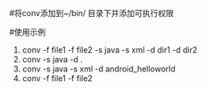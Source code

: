 #将conv添加到~/bin/ 目录下并添加可执行权限

#使用示例
1. conv -f file1 -f file2 -s java -s xml -d dir1 -d dir2
2. conv -s java -d .
3. conv -s java -s xml -d android_helloworld
4. conv -f file1 -f file2
